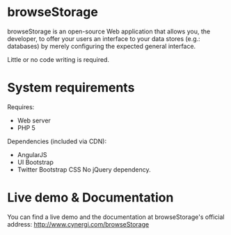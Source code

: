 browseStorage
=============

browseStorage is an open-source Web application that allows you, the developer,
to offer your users an interface to your data stores (e.g.: databases) by
merely configuring the expected general interface.

Little or no code writing is required.


System requirements
===================

Requires:
* Web server
* PHP 5

Dependencies (included via CDN):
* AngularJS
* UI Bootstrap
* Twitter Bootstrap CSS
No jQuery dependency.


Live demo & Documentation
=========================

You can find a live demo and the documentation at browseStorage's official
address: http://www.cynergi.com/browseStorage
